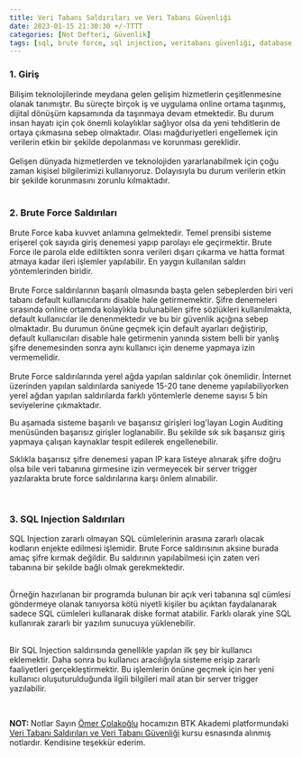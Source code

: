 ```yaml
---
title: Veri Tabanı Saldırıları ve Veri Tabanı Güvenliği
date: 2023-01-15 21:30:30 +/-TTTT
categories: [Not Defteri, Güvenlik]
tags: [sql, brute force, sql injection, veritabanı güvenliği, database security, sql server]
---
```


### <b> 1. Giriş </b>

<div class='text-justify'>
Bilişim teknolojilerinde meydana gelen gelişim hizmetlerin çeşitlenmesine olanak tanımıştır. Bu süreçte birçok iş ve uygulama online ortama taşınmış, dijital dönüşüm kapsamında da taşınmaya devam etmektedir. Bu durum insan hayatı için çok önemli kolaylıklar sağlıyor olsa da yeni tehditlerin de ortaya çıkmasına sebep olmaktadır.  Olası mağduriyetleri engellemek için verilerin etkin bir şekilde depolanması ve korunması gereklidir.
</div><br>

<div class='text-justify'>
Gelişen dünyada hizmetlerden ve teknolojiden yararlanabilmek için çoğu zaman kişisel bilgilerimizi kullanıyoruz. Dolayısıyla bu durum verilerin etkin bir şekilde korunmasını zorunlu kılmaktadır.
</div><br>


### <b> 2. Brute Force Saldırıları </b>

<div class='text-justify'>
Brute Force kaba kuvvet anlamına gelmektedir. Temel prensibi sisteme erişerel çok sayıda giriş denemesi yapıp parolayı ele geçirmektir. Brute Force ile parola elde ediltikten sonra verileri dışarı çıkarma ve hatta format atmaya kadar ileri işlemler yapılabilir. En yaygın kullanılan saldırı yöntemlerinden biridir.
</div><br>

<div class='text-justify'>
Brute Force saldırılarının başarılı olmasında başta gelen sebeplerden biri veri tabanı default kullanıcılarını disable hale getirmemektir. Şifre denemeleri sırasında online ortamda kolaylıkla bulunabilen şifre sözlükleri kullanılmakta, default kullanıcılar ile denenmektedir ve bu bir güvenlik açığına sebep olmaktadır. Bu durumun önüne geçmek için default ayarları değiştirip, default kullanıcıları disable hale getirmenin yanında sistem belli bir yanlış şifre denemesinden sonra aynı kullanıcı için deneme yapmaya izin vermemelidir.
</div><br>

<div class='text-justify'>
Brute Force saldırılarında yerel ağda yapılan saldırılar çok önemlidir. İnternet üzerinden yapılan saldırılarda saniyede 15-20 tane deneme yapılabiliyorken yerel ağdan yapılan saldırılarda farklı yöntemlerle deneme sayısı 5 bin seviyelerine çıkmaktadır.<br>

Bu aşamada sisteme başarılı ve başarısız girişleri log'layan Login Auditing menüsünden başarısız girişler loglanabilir. Bu şekilde sık sık başarısız giriş yapmaya çalışan kaynaklar tespit edilerek engellenebilir. <br>

Sıklıkla başarısız şifre denemesi yapan IP kara listeye alınarak şifre doğru olsa bile veri tabanına girmesine izin vermeyecek bir server trigger yazılarakta brute force saldırılarına karşı önlem alınabilir.
</div><br>

### <b> 3. SQL Injection Saldırıları </b>

<div class='text-justify'>
SQL Injection zararlı olmayan SQL cümlelerinin arasına zararlı olacak kodların enjekte edilmesi işlemidir. Brute Force saldırısının aksine burada amaç şifre kırmak değildir. Bu saldırının yapılabilmesi için zaten veri tabanına bir şekilde bağlı olmak gerekmektedir. <br><br>

Örneğin hazırlanan bir programda bulunan bir açık veri tabanına sql cümlesi göndermeye olanak tanıyorsa kötü niyetli kişiler bu açıktan faydalanarak sadece SQL cümleleri kullanarak diske format atabilir. Farklı olarak yine SQL kullanırak zararlı bir yazılım sunucuya yüklenebilir. <br><br>

Bir SQL Injection saldırısında genellikle yapılan ilk şey bir kullanıcı eklemektir. Daha sonra bu kullanıcı aracılığıyla sisteme erişip zararlı faaliyetleri gerçekleştirmektir. Bu işlemlerin önüne geçmek için her yeni kullanıcı oluşuturulduğunda ilgili bilgileri mail atan bir server trigger yazılabilir. <br>
</div><br>

<b>NOT: </b> Notlar Sayın [Ömer Çolakoğlu](https://www.linkedin.com/in/omercolakoglu/) hocamızın BTK Akademi platformundaki [Veri Tabanı Saldırıları ve Veri Tabanı Güvenliği](https://www.btkakademi.gov.tr/portal/course/veri-tabani-saldirilari-ve-veri-tabani-guvenligi-6569) kursu esnasında alınmış notlardır. Kendisine teşekkür ederim.